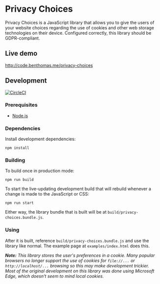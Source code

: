# Privacy Choices

Privacy Choices is a JavaScript library that allows you to give the users of your website choices regarding the use of cookies and other web storage technologies on their device. Configured correctly, this library should be GDPR-compliant.

## Live demo

<http://code.benthomas.me/privacy-choices>

## Development

[![CircleCI](https://circleci.com/gh/benjeh32/privacy-choices.svg?style=svg)](https://circleci.com/gh/benjeh32/privacy-choices)

### Prerequisites

- [Node.js](https://nodejs.org/)

### Dependencies

Install development dependencies:

```console
npm install
```

### Building

To build once in production mode:

```console
npm run build

```

To start the live-updating development build that will rebuild whenever a change is made to the JavaScript or CSS:

```console
npm run start
```

Either way, the library bundle that is built will be at `build/privacy-choices.bundle.js`.

### Using

After it is built, reference `build/privacy-choices.bundle.js` and use the library like normal. The example page at `examples/index.html` does this.

***Note:** This library stores the user's preferences in a cookie. Many popular browsers no longer support the use of cookies for `file://...` or `http://localhost/...` browsing so this may make development trickier. Most of the original development on this library was done using Microsoft Edge, which doesn't seem to mind local cookies.*